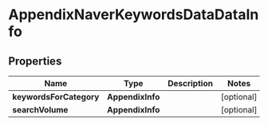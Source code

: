 # AppendixNaverKeywordsDataDataInfo


## Properties

| Name | Type | Description | Notes |
|------------ | ------------- | ------------- | -------------|
**keywordsForCategory** | **AppendixInfo** |  |[optional]|
**searchVolume** | **AppendixInfo** |  |[optional]|